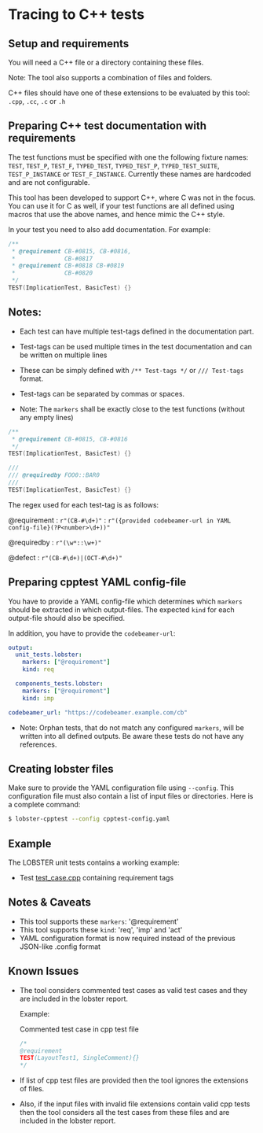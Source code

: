 # Tracing to C++ tests

## Setup and requirements

You will need a C++ file or a directory containing these files.

Note: The tool also supports a combination of files and folders.

C++ files should have one of these extensions to be evaluated by this tool: `.cpp`, `.cc`, `.c` or `.h`

## Preparing C++ test documentation with requirements
The test functions must be specified with one the following fixture names: 
`TEST`,
`TEST_P`,
`TEST_F`,
`TYPED_TEST`,
`TYPED_TEST_P`,
`TYPED_TEST_SUITE`,
`TEST_P_INSTANCE` or
`TEST_F_INSTANCE`.
Currently these names are hardcoded and are not configurable.

This tool has been developed to support C++, where C was not in the focus.
You can use it for C as well, if your test functions are all defined using macros
that use the above names, and hence mimic the C++ style.

In your test you need to also add documentation. For example:

```C++
/**
 * @requirement CB-#0815, CB-#0816,
 * 				CB-#0817
 * @requirement CB-#0818 CB-#0819
 * 				CB-#0820
 */
TEST(ImplicationTest, BasicTest) {}
```


## Notes:

* Each test can have multiple test-tags defined in the documentation part.
* Test-tags can be used multiple times in the test documentation and can be written on multiple lines

* These can be simply defined with `/** Test-tags */` or `/// Test-tags` format. 

* Test-tags can be separated by commas or spaces.

* Note: The `markers` shall be exactly close to the test functions (without any empty lines)


```C++
/**
 * @requirement CB-#0815, CB-#0816
 */
TEST(ImplicationTest, BasicTest) {}
```

```C++
///
/// @requiredby FOO0::BAR0
///
TEST(ImplicationTest, BasicTest) {}
```
The regex used for each test-tag is as follows:

@requirement
: ```r"(CB-#\d+)"```
: ```r"({provided codebeamer-url in YAML config-file}(?P<number>\d+))"```

@requiredby
: ```r"(\w*::\w+)"```

@defect
: ```r"(CB-#\d+)|(OCT-#\d+)"```


## Preparing cpptest YAML config-file

You have to provide a YAML config-file which determines which `markers` should be extracted in which output-files.
The expected `kind` for each output-file should also be specified.

In addition, you have to provide the `codebeamer-url`:

```cpptest-config.yaml
output:
  unit_tests.lobster:
    markers: ["@requirement"]
    kind: req

  components_tests.lobster:
    markers: ["@requirement"]
    kind: imp

codebeamer_url: "https://codebeamer.example.com/cb"
 ```

* Note: Orphan tests, that do not match any configured `markers`, will be written into all defined outputs.
 Be aware these tests do not have any references.


## Creating lobster files

Make sure to provide the YAML configuration file using `--config`.
This configuration file must also contain a list of input files or directories.
Here is a complete command:

```sh
$ lobster-cpptest --config cpptest-config.yaml
```

## Example

The LOBSTER unit tests contains a working example:

* Test [test_case.cpp](../test-unit/lobster-cpptest/data/test_case.cpp) containing requirement tags

## Notes & Caveats
* This tool supports these `markers`: '@requirement'
* This tool supports these `kind`: 'req', 'imp' and 'act'
* YAML configuration format is now required instead of the previous JSON-like .config format

## Known Issues

- The tool considers commented test cases as valid test cases and they are included in the lobster report.

  Example:
  
  Commented test case in cpp test file
  ```cpp
  /* 
  @requirement
  TEST(LayoutTest1, SingleComment){}
  */
  ```

- If list of cpp test files are provided then the tool ignores the extensions of files.
- Also, if the input files with invalid file extensions contain valid cpp tests
then the tool considers all the test cases from these files and are included in the lobster report.
